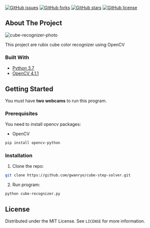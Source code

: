 [![GitHub issues](https://img.shields.io/github/issues/gwanryo/cube-step-solver)](https://github.com/gwanryo/cube-step-solver/issues)
[![GitHub forks](https://img.shields.io/github/forks/gwanryo/cube-step-solver)](https://github.com/gwanryo/cube-step-solver/network)
[![GitHub stars](https://img.shields.io/github/stars/gwanryo/cube-step-solver)](https://github.com/gwanryo/cube-step-solver/stargazers)
[![GitHub license](https://img.shields.io/github/license/gwanryo/cube-step-solver)](https://github.com/gwanryo/cube-step-solver/blob/master/LICENSE)

<!-- ABOUT THE PROJECT -->
## About The Project
![cube-recognizer-photo](https://user-images.githubusercontent.com/9062624/68534153-642d4700-0374-11ea-8e5e-352d1681f65b.png)

This project are rubix cube color recognizer using OpenCV

### Built With

* [Python 3.7](https://www.python.org/)
* [OpenCV 4.1.1](https://opencv.org/)

<!-- GETTING STARTED -->
## Getting Started

You must have **two webcams** to run this program.

### Prerequisites

You need to install opencv packages:
* OpenCV
```sh
pip install opencv-python
```

### Installation

1. Clone the repo:
```sh
git clone https://github.com/gwanryo/cube-step-solver.git
```
2. Run program:
```sh
python cube-recognizer.py
```

<!-- LICENSE -->
## License

Distributed under the MIT License. See `LICENSE` for more information.
